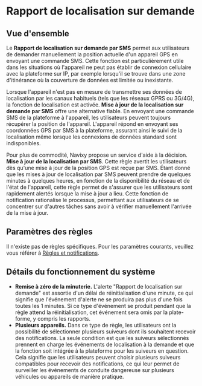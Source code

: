 # Rapport de localisation sur demande

## Vue d'ensemble

Le **Rapport de localisation sur demande par SMS** permet aux utilisateurs de demander manuellement la position actuelle d'un appareil GPS en envoyant une commande SMS. Cette fonction est particulièrement utile dans les situations où l'appareil ne peut pas établir de connexion cellulaire avec la plateforme sur IP, par exemple lorsqu'il se trouve dans une zone d'itinérance où la couverture de données est limitée ou inexistante.

Lorsque l'appareil n'est pas en mesure de transmettre ses données de localisation par les canaux habituels (tels que les réseaux GPRS ou 3G/4G), la fonction de localisation est activée. **Mise à jour de la localisation sur demande par SMS** offre une alternative fiable. En envoyant une commande SMS de la plateforme à l'appareil, les utilisateurs peuvent toujours récupérer la position de l'appareil. L'appareil répond en envoyant ses coordonnées GPS par SMS à la plateforme, assurant ainsi le suivi de la localisation même lorsque les connexions de données standard sont indisponibles.

Pour plus de commodité, Navixy propose un service d'aide à la décision. **Mise à jour de la localisation par SMS**. Cette règle avertit les utilisateurs dès qu'une mise à jour de la position GPS est reçue par SMS. Étant donné que les mises à jour de localisation par SMS peuvent prendre de quelques minutes à quelques heures, en fonction de la disponibilité du réseau et de l'état de l'appareil, cette règle permet de s'assurer que les utilisateurs sont rapidement alertés lorsque la mise à jour a lieu. Cette fonction de notification rationalise le processus, permettant aux utilisateurs de se concentrer sur d'autres tâches sans avoir à vérifier manuellement l'arrivée de la mise à jour.

## Paramètres des règles

Il n'existe pas de règles spécifiques. Pour les paramètres courants, veuillez vous référer à [Règles et notifications](../).

## Détails du fonctionnement du système

* **Remise à zéro de la minuterie.** L'alerte "Rapport de localisation sur demande" est assortie d'un délai de réinitialisation d'une minute, ce qui signifie que l'événement d'alerte ne se produira pas plus d'une fois toutes les 1 minutes. Si ce type d'événement se produit pendant que la règle attend la réinitialisation, cet événement sera omis par la plate-forme, y compris les rapports.
* **Plusieurs appareils.** Dans ce type de règle, les utilisateurs ont la possibilité de sélectionner plusieurs suiveurs dont ils souhaitent recevoir des notifications. La seule condition est que les suiveurs sélectionnés prennent en charge les événements de localisation à la demande et que la fonction soit intégrée à la plateforme pour les suiveurs en question. Cela signifie que les utilisateurs peuvent choisir plusieurs suiveurs compatibles pour recevoir des notifications, ce qui leur permet de surveiller les événements de conduite dangereuse sur plusieurs véhicules ou appareils de manière pratique.
